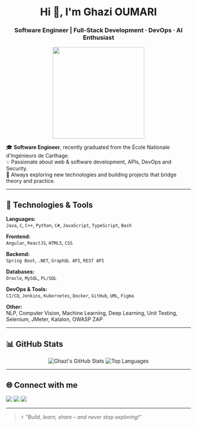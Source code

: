 <h1 align="center">Hi 👋, I'm Ghazi OUMARI</h1>
<h3 align="center">Software Engineer | Full-Stack Development · DevOps · AI Enthusiast</h3>

<p align="center">
  <img src="https://media.giphy.com/media/qgQUggAC3Pfv687qPC/giphy.gif" width="250" />
</p>

🎓 **Software Engineer**, recently graduated from the École Nationale d'Ingénieurs de Carthage.  
💡 Passionate about web & software development, APIs, DevOps and Security.  
🚀 Always exploring new technologies and building projects that bridge theory and practice.

---

## 🔧 Technologies & Tools

**Languages:**  
`Java`, `C`, `C++`, `Python`, `C#`, `JavaScript`, `TypeScript`, `Bash`  

**Frontend:**  
`Angular`, `ReactJS`, `HTML5`, `CSS`  

**Backend:**  
`Spring Boot`, `.NET`, `GraphQL API`, `REST API`  

**Databases:**  
`Oracle`, `MySQL`, `PL/SQL`  

**DevOps & Tools:**  
`CI/CD`, `Jenkins`, `Kubernetes`, `Docker`, `GitHub`, `UML`, `Figma`  

**Other:**  
NLP, Computer Vision, Machine Learning, Deep Learning, Unit Testing, Selenium, JMeter, Katalon, OWASP ZAP

---

## 📊 GitHub Stats

<p align="center">
  <img src="https://github-readme-stats.vercel.app/api?username=oumarii&show_icons=true&theme=radical" alt="Ghazi's GitHub Stats" />
  <img src="https://github-readme-stats.vercel.app/api/top-langs/?username=oumarii&layout=compact&theme=radical" alt="Top Languages" />
</p>

---

## 🌐 Connect with me

<p>
  <a href="mailto:ghazi.oumarii@enicar.ucar.tn"><img src="https://img.shields.io/badge/Email-D14836?style=flat&logo=gmail&logoColor=white"/></a>
  <a href="https://www.linkedin.com/in/oumarii-ghazi" target="_blank"><img src="https://img.shields.io/badge/LinkedIn-blue?style=flat&logo=linkedin&logoColor=white"/></a>
  <a href="https://facebook.com/Oumarii Ghazi" target="_blank"><img src="https://img.shields.io/badge/Facebook-1877F2?style=flat&logo=facebook&logoColor=white"/></a>
</p>

---

> ⚡ *"Build, learn, share – and never stop exploring!"*
